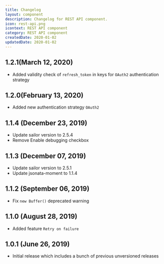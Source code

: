 ```yaml
---
title: Changelog
layout: component
description: Changelog for REST API component.
icon: rest-api.png
icontext: REST API component
category: REST API component
createdDate: 2020-01-02
updatedDate: 2020-01-02
---
```


## 1.2.1(March 12, 2020)

* Added validity check of `refresh_token` in keys for `OAuth2` authentication strategy

## 1.2.0(February 13, 2020)

* Added new authentication strategy `OAuth2`

## 1.1.4 (December 23, 2019)

* Update sailor version to 2.5.4
* Remove Enable debugging checkbox

## 1.1.3 (December 07, 2019)

* Update sailor version to 2.5.1
* Update jsonata-moment to 1.1.4

## 1.1.2 (September 06, 2019)

* Fix `new Buffer()` deprecated warning

## 1.1.0 (August 28, 2019)

* Added feature `Retry on failure`

## 1.0.1 (June 26, 2019)

* Initial release which includes a bunch of previous unversioned releases
